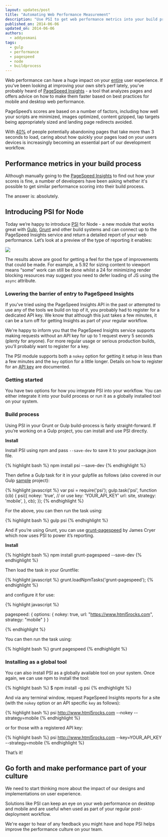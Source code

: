 ```yaml
---
layout: updates/post
title: "Automating Web Performance Measurement"
description: "Use PSI to get web performance metrics into your build process."
published_on: 2014-06-06
updated_on: 2014-06-06
authors:
  - addyosmani
tags:
  - gulp
  - performance
  - pagespeed
  - node
  - buildprocess
---
```

Web performance can have a huge impact on your [entire](http://programming.oreilly.com/2014/01/web-performance-is-user-experience.html) user experience. If you’ve been looking at improving your own site’s perf lately, you’ve probably heard of [PageSpeed Insights](https://developers.google.com/speed/pagespeed/insights/) - a tool that analyzes pages and offers advice on how to make them faster based on best practices for mobile and desktop web performance.

PageSpeed’s scores are based on a number of factors, including how well your scripts are minimized, images optimized, content gzipped, tap targets being appropriately sized and landing page redirects avoided.

With [40%](http://www.akamai.com/html/about/press/releases/2009/press_091409.html) of people potentially abandoning pages that take more than 3 seconds to load, caring about how quickly your pages load on your users devices is increasingly becoming an essential part of our development workflow.

## Performance metrics in your build process

Although manually going to the [PageSpeed Insights](https://developers.google.com/speed/pagespeed/insights/) to find out how your scores is fine, a number of developers have been asking whether it's possible to get similar performance scoring into their build process.

The answer is: absolutely.

## Introducing PSI for Node

Today we’re happy to introduce [PSI](https://github.com/addyosmani/psi/) for Node - a new module that works great with [Gulp](http://gulpjs.com/), [Grunt](http://gruntjs.com/) and other build systems and can connect up to the PageSpeed Insights service and return a detailed report of your web performance. Let’s look at a preview of the type of reporting it enables:

<img src="http://i.imgur.com/1ub50lI.png"/>

The results above are good for getting a feel for the type of improvements that could be made. For example, a 5.92 for sizing content to viewport means “some” work can still be done whilst a 24 for minimizing render blocking resources may suggest you need to defer loading of JS using the `async` attribute.

### Lowering the barrier of entry to PageSpeed Insights

If you've tried using the PageSpeed Insights API in the past or attempted to use any of the tools we build on top of it, you probably had to register for a dedicated API key. We know that although this just takes a few minutes, it can be a turn off for getting Insights as part of your regular workflow.

We're happy to inform you that the PageSpeed Insights service supports making requests without an API key for up to 1 request every 5 seconds (plenty for anyone). For more regular usage or serious production builds, you'll probably want to register for a key.

The PSI module supports both a `nokey` option for getting it setup in less than a few minutes and the `key` option for a little longer. Details on how to register for an [API key](https://developers.google.com/speed/docs/insights/v1/getting_started#auth) are documented.

### Getting started

You have two options for how you integrate PSI into your workflow. You can either integrate it into your build process or run it as a globally installed tool on your system.

### Build process

Using PSI in your Grunt or Gulp build-process is fairly straight-forward. If you’re working on a Gulp project, you can install and use PSI directly.

**Install**

Install PSI using npm and pass <code>--save-dev</code> to save it to your package.json file.

{% highlight bash %}
npm install psi --save-dev
{% endhighlight %}

Then define a Gulp task for it in your gulpfile as follows (also covered in our Gulp [sample](https://github.com/addyosmani/psi-gulp-sample) project):

{% highlight javascript %}
var psi = require('psi');
gulp.task('psi', function (cb) {
  psi({
      nokey: 'true', // or use key: ‘YOUR_API_KEY’
      url: site,
      strategy: 'mobile',
  }, cb);
});
{% endhighlight %}

For the above, you can then run the task using:

{% highlight bash %}
gulp psi
{% endhighlight %}

And if you’re using Grunt, you can use [grunt-pagespeed](https://github.com/jrcryer/grunt-pagespeed) by James Cryer which now uses PSI to power it’s reporting.

**Install**

{% highlight bash %}
npm install grunt-pagespeed --save-dev
{% endhighlight %}

Then load the task in your Gruntfile:

{% highlight javascript %}
grunt.loadNpmTasks('grunt-pagespeed');
{% endhighlight %}

and configure it for use:

{% highlight javascript %}

pagespeed: {
  options: {
    nokey: true,
    url: "https://www.html5rocks.com",
    strategy: "mobile"
  }
}

{% endhighlight %}

You can then run the task using:

{% highlight bash %}
grunt pagespeed
{% endhighlight %}

### Installing as a global tool

You can also  install PSI as a globally available tool on your system. Once again, we can use npm to install the tool:

{% highlight bash %}
$ npm install -g psi
{% endhighlight %}

And via any terminal window, request PageSpeed Insights reports for a site (with the <code>nokey</code> option or an API specific <code>key</code> as follows):

{% highlight bash %}
psi http://www.html5rocks.com --nokey --strategy=mobile
{% endhighlight %}

or for those with a registered API key:

{% highlight bash %}
psi http://www.html5rocks.com --key=YOUR_API_KEY --strategy=mobile
{% endhighlight %}

That’s it!

## Go forth and make performance part of your culture

We need to start thinking more about the impact of our designs and implementations on user experience.

Solutions like PSI can keep an eye on your web performance on desktop and mobile and are useful when used as part of your regular post-deployment workflow.

We're eager to hear of any feedback you might have and hope PSI helps improve the performance culture on your team.
